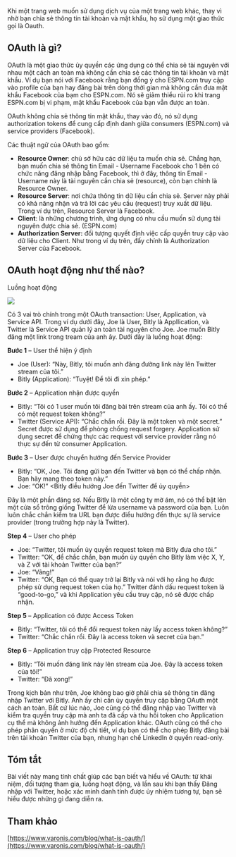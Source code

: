 Khi một trang web muốn sử dụng dịch vụ của một trang web khác, thay vì nhờ bạn chia sẻ thông tin tài khoản và mật khẩu, họ sử dụng một giao thức gọi là Oauth.
## OAuth là gì?
OAuth là một giao thức ủy quyền các ứng dụng có thể chia sẻ tài nguyên với nhau một cách an toàn mà không cần chia sẻ các thông tin tài khoản và mật khẩu. Ví dụ bạn nói với Facebook rằng bạn đồng ý cho ESPN.com truy cập vào profile của bạn hay đăng bài trên dòng thời gian mà không cần đưa mật khẩu Facebook của bạm cho ESPN.com. Nó sẽ giảm thiểu rủi ro khi trang ESPN.com bị vi phạm, mật khẩu Facebook của bạn vẫn được an toàn.

OAuth không chia sẻ thông tin mật khẩu, thay vào đó, nó sử dụng authorization tokens để cung cấp định danh giữa consumers (ESPN.com) và service providers (Facebook).

Các thuật ngữ của OAuth bao gồm:
* **Resource Owner**: chủ sở hữu các dữ liệu ta muốn chia sẻ. Chẳng hạn, bạn muốn chia sẻ thông tin Email - Username Facebook cho 1 bên có chức năng đăng nhập bằng Facebook, thì ở đây, thông tin Email - Username này là tài nguyên cần chia sẻ (resource), còn bạn chính là Resource Owner.
* **Resource Server**: nơi chứa thông tin dữ liệu cần chia sẻ. Server này phải có khả năng nhận và trả lời các yêu cầu (request) truy xuất dữ liệu. Trong ví dụ trên, Resource Server là Facebook.
* **Client**: là những chương trình, ứng dụng có nhu cầu muốn sử dụng tài nguyên được chia sẻ. (ESPN.com)
* **Authorization Server:** đối tượng quyết định việc cấp quyền truy cập vào dữ liệu cho Client. Như trong ví dụ trên, đấy chính là Authorization Server của Facebook.

## OAuth hoạt động như thế nào?
Luồng hoạt động

![](https://images.viblo.asia/ee10a886-b90d-47f6-98b9-a8f20f9103f0.png)

Có 3 vai trò chính trong một OAuth transaction: User, Application, và Service API. Trong ví dụ dưới đây, Joe là User, Bitly là Appllication, và Twitter là Service API quản lý an toàn tài nguyên cho Joe. Joe muốn Bitly đăng một link trong tream của anh ây. Dưới đây là luồng hoạt động:

**Bước 1** – User thể hiện ý định
*  Joe (User): “Này, Bitly, tôi muốn anh đăng đường link này lên Twitter stream của tôi.”
*  Bitly (Application): “Tuyệt! Để tôi đi xin phép.”

**Bước 2** – Application nhận được quyền

* Bitly: “Tôi có 1 user muốn tôi đăng bài trên stream của anh ấy. Tôi có thể có một request token không?”
* Twitter (Service API): “Chắc chắn rồi.  Đây là một token và một secret.”
Secret được sử dụng để phòng chống request forgery.  Application sử dụng secret để chứng thực các request với service provider rằng nó thực sự đến từ consumer Application.

**Bước 3** – User được chuyển hướng đến Service Provider

* Bitly: “OK, Joe.  Tôi đang gửi bạn đến Twitter và bạn có thể chấp nhận.  Bạn hãy mang theo token này.”
* Joe: “OK!”
<Bitly điều hướng Joe đến Twitter để ủy quyền>

Đây là một phần đáng sợ. Nếu Bitly là một công ty mờ ám, nó có thể bật lên một cửa sổ trông giống Twitter để lừa username và password của bạn.  Luôn luôn chắc chắn kiểm tra URL bạn được điều hướng đến thực sự là service provider (trong trường hợp này là Twitter).

**Step 4** – User cho phép

* Joe: “Twitter, tôi muốn ủy quyền request token mà Bitly đưa cho tôi.”
* Twitter: “OK, để chắc chắn, bạn muốn ủy quyền cho Bitly làm việc X, Y, và Z với tài khoản Twitter của bạn?”
* Joe: “Vâng!”
* Twitter: “OK, Bạn có thể quay trở lại Bitly và nói với họ rằng họ được phép sử dụng request token của họ.”
Twitter đánh dấu request token  là “good-to-go,” và khi Application yêu cầu truy cập, nó sẽ được chấp nhận.

**Step 5** – Application có được Access Token

* Bitly: “Twitter, tôi có thể đổi request token này lấy access token không?”
* Twitter: “Chắc chắn rồi.  Đây là access token và secret của bạn.”

**Step 6** – Application truy cập Protected Resource

* Bitly: “Tôi muốn đăng link này lên stream của Joe.  Đây là access token của tôi!”
* Twitter: “Đã xong!”

Trong kịch bản như trên, Joe không bao giờ phải chia sẻ thông tin đăng nhập Twitter với Bitly.  Anh ấy chỉ cần ủy quyền truy cập bằng OAuth một cách an toàn. Bất cứ lúc nào, Joe cũng có thể đăng nhập vào Twitter và kiểm tra quyền truy cập mà anh ta đã cấp và thu hồi token cho Application cụ thể mà không ảnh hưởng đến Application khác. OAuth cũng có thể cho phép phân quyền ở mức độ chi tiết, ví dụ  bạn có thể cho phép Bitly đăng bài trên tài khoản Twitter của bạn, nhưng hạn chế Linkedln ở quyền read-only.
## Tóm tắt
Bài viết này mang tính chất giúp các bạn biết và hiểu về OAuth: từ khái niệm, đối tượng tham gia, luồng hoạt động, và lần sau khi bạn thấy Đăng nhập với Twitter, hoặc xác minh danh tính được ủy nhiệm tương tự, bạn sẽ hiểu được những gì đang diễn ra.
## Tham khảo
[https://www.varonis.com/blog/what-is-oauth/](https://www.varonis.com/blog/what-is-oauth/)